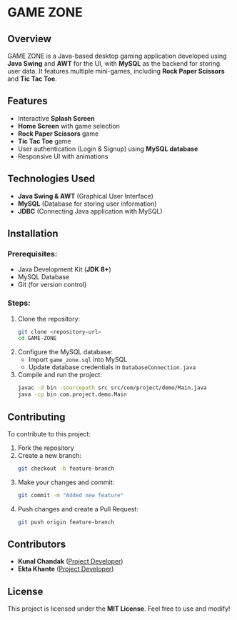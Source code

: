 # GAME ZONE

## Overview
GAME ZONE is a Java-based desktop gaming application developed using **Java Swing** and **AWT** for the UI, with **MySQL** as the backend for storing user data. It features multiple mini-games, including **Rock Paper Scissors** and **Tic Tac Toe**.

## Features
- Interactive **Splash Screen**
- **Home Screen** with game selection
- **Rock Paper Scissors** game
- **Tic Tac Toe** game
- User authentication (Login & Signup) using **MySQL database**
- Responsive UI with animations

## Technologies Used
- **Java Swing & AWT** (Graphical User Interface)
- **MySQL** (Database for storing user information)
- **JDBC** (Connecting Java application with MySQL)

## Installation
### Prerequisites:
- Java Development Kit (**JDK 8+**)
- MySQL Database
- Git (for version control)

### Steps:
1. Clone the repository:
   ```sh
   git clone <repository-url>
   cd GAME-ZONE
   ```
2. Configure the MySQL database:
   - Import `game_zone.sql` into MySQL
   - Update database credentials in `DatabaseConnection.java`
3. Compile and run the project:
   ```sh
   javac -d bin -sourcepath src src/com/project/demo/Main.java
   java -cp bin com.project.demo.Main
   ```

## Contributing
To contribute to this project:
1. Fork the repository
2. Create a new branch:
   ```sh
   git checkout -b feature-branch
   ```
3. Make your changes and commit:
   ```sh
   git commit -m "Added new feature"
   ```
4. Push changes and create a Pull Request:
   ```sh
   git push origin feature-branch
   ```

## Contributors
- **Kunal Chandak** ([Project Developer](https://github.com/kunalmchandak))
- **Ekta Khante** ([Project Developer](https://github.com/ektakhante))

## License
This project is licensed under the **MIT License**. Feel free to use and modify!

